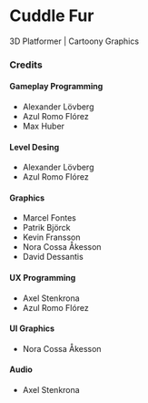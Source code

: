 # Cuddle Fur
3D Platformer | Cartoony Graphics

### Credits
#### Gameplay Programming
* Alexander Lövberg
* Azul Romo Flórez
* Max Huber

#### Level Desing
* Alexander Lövberg
* Azul Romo Flórez

#### Graphics
* Marcel Fontes
* Patrik Björck
* Kevin Fransson
* Nora Cossa Åkesson
* David Dessantis

#### UX Programming
* Axel Stenkrona
* Azul Romo Flórez

#### UI Graphics
* Nora Cossa Åkesson

#### Audio
* Axel Stenkrona
